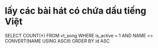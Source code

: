 # lấy các bài hát có chứa dấu tiếng Việt
SELECT COUNT(*)
FROM vt_song
WHERE is_active = 1 AND NAME <> CONVERT(NAME USING ASCII) ORDER BY id ASC

